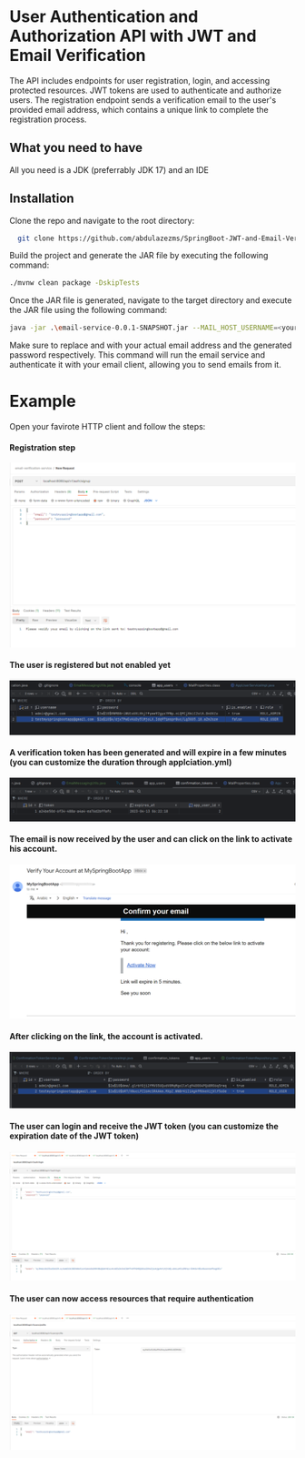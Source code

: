 
#  User Authentication and Authorization API with JWT and Email Verification


The API includes endpoints for user registration, login, and accessing protected resources. JWT tokens are used to authenticate and authorize users. The registration endpoint sends a verification email to the user's provided email address, which contains a unique link to complete the registration process.
## What you need to have
All you need is a JDK (preferrably JDK 17) and an IDE

## Installation
Clone the repo and navigate to the root directory:
```bash
  git clone https://github.com/abdulazezms/SpringBoot-JWT-and-Email-Verification-Token.git
```


Build the project and generate the JAR file by executing the following command:
```bash
./mvnw clean package -DskipTests
```

Once the JAR file is generated, navigate to the target directory and execute the JAR file using the following command:

```bash
java -jar .\email-service-0.0.1-SNAPSHOT.jar --MAIL_HOST_USERNAME=<your-email> --MAIL_HOST_PASSWORD=<your-email-generated-password>
```

Make sure to replace <your-email> and <your-email-generated-password> with your actual email address and the generated password respectively. This command will run the email service and authenticate it with your email client, allowing you to send emails from it.


#  Example

Open your favirote HTTP client and follow the steps:


#### Registration step

![Registration step](https://github.com/abdulazezms/SpringBoot-JWT-and-Email-Verification-Token/blob/main/src/main/resources/static/img/practical-email-service-1.png)

#### The user is registered but not enabled yet
![The user is registered but not enabled yet](https://github.com/abdulazezms/SpringBoot-JWT-and-Email-Verification-Token/blob/main/src/main/resources/static/img/practical-email-service-2.png)

#### A verification token has been generated and will expire in a few minutes (you can customize the duration through applciation.yml)
![A token has been generated and will expire in a few minutes (you can customize it)](https://github.com/abdulazezms/SpringBoot-JWT-and-Email-Verification-Token/blob/main/src/main/resources/static/img/practical-email-service-3.png)

#### The email is now received by the user and can click on the link to activate his account.
![Email is now received by the user, and can click on the link to activate his account](https://github.com/abdulazezms/SpringBoot-JWT-and-Email-Verification-Token/blob/main/src/main/resources/static/img/practical-email-service-4.png)

#### After clicking on the link, the account is activated.
![The account is activated](https://github.com/abdulazezms/SpringBoot-JWT-and-Email-Verification-Token/blob/main/src/main/resources/static/img/practical-email-service-5.png)

#### The user can login and receive the JWT token (you can customize the expiration date of the JWT token)
![The user can login and receive the JWT token (you can customize the expiration date of the token)](https://github.com/abdulazezms/SpringBoot-JWT-and-Email-Verification-Token/blob/main/src/main/resources/static/img/practical-email-service-6.png)

#### The user can now access resources that require authentication
![The user can now access resources that require authentication](https://github.com/abdulazezms/SpringBoot-JWT-and-Email-Verification-Token/blob/main/src/main/resources/static/img/practical-email-service-7.png)


